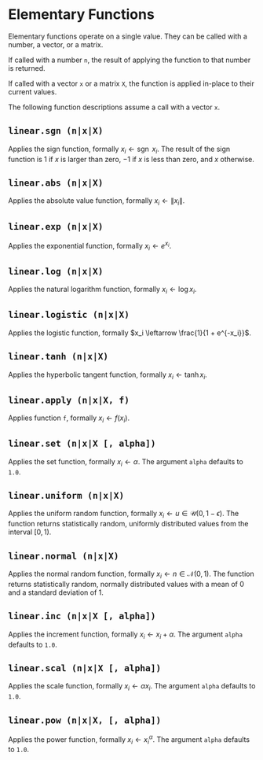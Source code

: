 # Elementary Functions

Elementary functions operate on a single value. They can be called with a number, a vector,
or a matrix.

If called with a number `n`, the result of applying the function to that number is returned.

If called with a vector `x` or a matrix `X`, the function is applied in-place to their current
values.

The following function descriptions assume a call with a vector `x`.


## `linear.sgn (n|x|X)`

Applies the sign function, formally $x_i \leftarrow \mathop{\mathrm{sgn}} \  x_i$. The result of
the sign function is $1$ if $x$ is larger than zero, $-1$ if $x$ is less than zero, and $x$
otherwise.


## `linear.abs (n|x|X)`

Applies the absolute value function, formally $x_i \leftarrow \| x_i \|$.


## `linear.exp (n|x|X)`

Applies the exponential function, formally $x_i \leftarrow e^{x_i}$.


## `linear.log (n|x|X)`

Applies the natural logarithm function, formally $x_i \leftarrow \log x_i$.


## `linear.logistic (n|x|X)`

Applies the logistic function, formally $x_i \leftarrow \frac{1}{1 + e^{-x_i}}$.


## `linear.tanh (n|x|X)`

Applies the hyperbolic tangent function, formally $x_i \leftarrow \tanh x_i$.


## `linear.apply (n|x|X, f)`

Applies function `f`, formally $x_i \leftarrow f(x_i)$.


## `linear.set (n|x|X [, alpha])`

Applies the set function, formally $x_i \leftarrow \alpha$. The argument `alpha` defaults to `1.0`.


## `linear.uniform (n|x|X)`

Applies the uniform random function, formally $x_i \leftarrow u \in \mathcal{U}(0, 1 - \epsilon)$.
The function returns statistically random, uniformly distributed values from the interval $[0, 1)$.


## `linear.normal (n|x|X)`

Applies the normal random function, formally $x_i \leftarrow n \in \mathcal{N}(0, 1)$. The
function returns statistically random, normally distributed values with a mean of $0$ and a
standard deviation of $1$.


## `linear.inc (n|x|X [, alpha])`

Applies the increment function, formally $x_i \leftarrow x_i + \alpha$. The argument `alpha`
defaults to `1.0`.


## `linear.scal (n|x|X [, alpha])`

Applies the scale function, formally $x_i \leftarrow \alpha x_i$. The argument `alpha` defaults to
`1.0`.


## `linear.pow (n|x|X, [, alpha])`

Applies the power function, formally $x_i \leftarrow x_i^\alpha$. The argument `alpha` defaults to
`1.0`.
